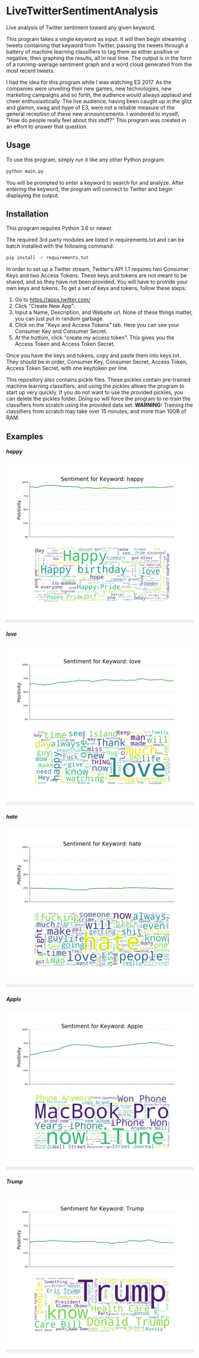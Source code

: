 # LiveTwitterSentimentAnalysis
Live analysis of Twitter sentiment toward any given keyword.

This program takes a single keyword as input. It will then begin streaming tweets containing that keyword from Twitter, passing the tweets through a battery of machine learning classifiers to tag them as either positive or negative, then graphing the results, all in real time. The output is in the form of a running-average sentiment graph and a word cloud generated from the most recent tweets.

I had the idea for this program while I was watching E3 2017. As the companies were unveiling their new games, new technologies, new marketing campaigns and so forth, the audience would always applaud and cheer enthusiastically. The live audience, having been caught up in the glitz and glamor, swag and hype of E3, were not a reliable measure of the general reception of these new announcements. I wondered to myself, "How do people really feel about this stuff?" This program was created in an effort to answer that question.

## Usage

To use this program, simply run it like any other Python program:

```sh
python main.py
```

You will be prompted to enter a keyword to search for and analyze. After entering the keyword, the program will connect to Twitter and begin displaying the output.

## Installation

This program requires Python 3.6 or newer.

The required 3rd party modules are listed in requirements.txt and can be batch installed with the following command:

```sh
pip install -r requirements.txt
```

In order to set up a Twitter stream, Twitter's API 1.1 requires two Consumer Keys and two Access Tokens. These keys and tokens are not meant to be shared, and so they have not been provided. You will have to provide your own keys and tokens. To get a set of keys and tokens, follow these steps:

1. Go to https://apps.twitter.com/
2. Click "Create New App".
3. Input a Name, Description, and Website url. None of these things matter, you can just put in random garbage.
3. Click on the "Keys and Access Tokens" tab. Here you can see your Consumer Key and Consumer Secret.
4. At the bottom, click "create my access token". This gives you the Access Token and Access Token Secret.

Once you have the keys and tokens, copy and paste them into keys.txt. They should be in order, Consumer Key, Consumer Secret, Access Token, Access Token Secret, with one key/token per line.


This repository also contains pickle files. These pickles contain pre-trained machine learning classifiers, and using the pickles allows the program to start up very quickly. If you do not want to use the provided pickles, you can delete the pickles folder. Doing so will force the program to re-train the classifiers from scratch using the provided data set.
**WARNING:** Training the classifiers from scratch may take over 15 minutes, and more than 10GB of RAM.

## Examples

##### happy

![Example for the keyword "happy"](examples/happy.png)

##### love

![Example for the keyword "love"](examples/love.png)

##### hate

![Example for the keyword "hate"](examples/hate.png)

##### Apple

![Example for the keyword "Apple"](examples/Apple.png)

##### Trump

![Example for the keyword "Trump"](examples/Trump.png)
